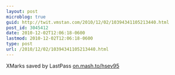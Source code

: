 ```yaml
---
layout: post
microblog: true
guid: http://twit.vmstan.com/2010/12/02/10394341105213440.html
post_id: 3045412
date: 2010-12-02T12:06:18-0600
lastmod: 2010-12-02T12:06:18-0600
type: post
url: /2010/12/02/10394341105213440.html
---
```

XMarks saved by LastPass [on.mash.to/hsev95](http://on.mash.to/hsev95)
